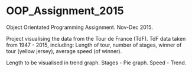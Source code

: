 # OOP_Assignment_2015
Object Orientated Programming Assignment. Nov-Dec 2015.

Project visualising the data from the Tour de France (TdF).
TdF data taken from 1947 - 2015, including: Length of tour, number of stages, winner of tour (yellow jersey), average speed (of winner).

Length to be visualised in trend graph.
Stages - Pie graph.
Speed - Trend.


